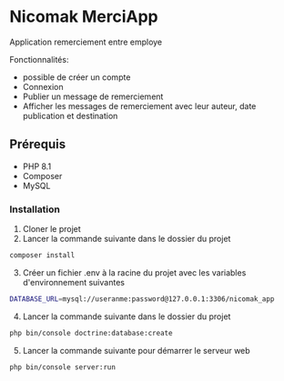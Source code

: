 # Nicomak MerciApp
Application remerciement entre employe

Fonctionnalités:
- possible de créer un compte
- Connexion
- Publier un message de remerciement
- Afficher les messages de remerciement avec leur auteur, date publication et destination

## Prérequis
- PHP 8.1
- Composer
- MySQL

### Installation
1.  Cloner le projet
2.  Lancer la commande suivante dans le dossier du projet
```bash
composer install
```
3.  Créer un fichier .env à la racine du projet avec les variables d'environnement suivantes
```bash
DATABASE_URL=mysql://useranme:password@127.0.0.1:3306/nicomak_app
``` 
4.  Lancer la commande suivante dans le dossier du projet
```bash
php bin/console doctrine:database:create
```
5.  Lancer la commande suivante pour démarrer le serveur web
```bash
php bin/console server:run
``` 

